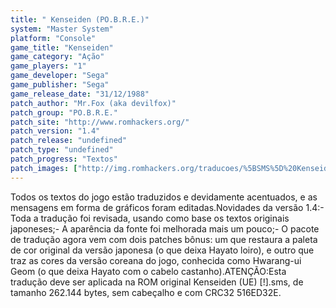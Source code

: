 ```yaml
---
title: " Kenseiden (PO.B.R.E.)"
system: "Master System"
platform: "Console"
game_title: "Kenseiden"
game_category: "Ação"
game_players: "1"
game_developer: "Sega"
game_publisher: "Sega"
game_release_date: "31/12/1988"
patch_author: "Mr.Fox (aka devilfox)"
patch_group: "PO.B.R.E."
patch_site: "http://www.romhackers.org/"
patch_version: "1.4"
patch_release: "undefined"
patch_type: "undefined"
patch_progress: "Textos"
patch_images: ["http://img.romhackers.org/traducoes/%5BSMS%5D%20Kenseiden%20-%20POBRE%20-%201.png","http://img.romhackers.org/traducoes/%5BSMS%5D%20Kenseiden%20-%20POBRE%20-%202.png","http://img.romhackers.org/traducoes/%5BSMS%5D%20Kenseiden%20-%20POBRE%20-%203.png"]
---
```

Todos os textos do jogo estão traduzidos e devidamente acentuados, e as mensagens em forma de gráficos foram editadas.Novidades da versão 1.4:- Toda a tradução foi revisada, usando como base os textos originais japoneses;- A aparência da fonte foi melhorada mais um pouco;- O pacote de tradução agora vem com dois patches bônus: um que restaura a paleta de cor original da versão japonesa (o que deixa Hayato loiro), e outro que traz as cores da versão coreana do jogo, conhecida como Hwarang-ui Geom (o que deixa Hayato com o cabelo castanho).ATENÇÃO:Esta tradução deve ser aplicada na ROM original Kenseiden (UE) [!].sms, de tamanho 262.144 bytes, sem cabeçalho e com CRC32 516ED32E.